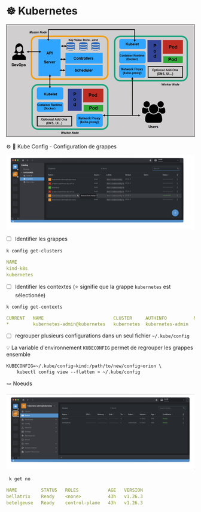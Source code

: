 # :wheel_of_dharma: Kubernetes

![image](images/full-kubernetes-model-architecture.png)


:gear: :ice_cube: Kube Config - Configuration de grappes

<img src=images/Lens_Config.png width='' height='' > </img>

- [ ] Identifier les grappes

```
k config get-clusters
```
```yaml
NAME
kind-k8s
kubernetes
```

- [ ] Identifier les contextes (:star: signifie que la grappe `kubernetes` est sélectionée)

```
k config get-contexts
```
```yaml
CURRENT   NAME                          CLUSTER     AUTHINFO          NAMESPACE
*         kubernetes-admin@kubernetes   kubernetes  kubernetes-admin   
```

- [ ] regrouper plusieurs configurations dans un seul fichier `~/.kube/config`

:bulb: La variable d'environnement `KUBECONFIG` permet de regrouper les grappes ensemble

```
KUBECONFIG=~/.kube/config~kind:/path/to/new/config~orion \
    kubectl config view --flatten > ~/.kube/config
```


:knot: Noeuds

<img src=images/Lens_Nodes.png width='' height='' > </img>

```
 k get no
```
```yaml
NAME         STATUS   ROLES           AGE   VERSION
bellatrix    Ready    <none>          43h   v1.26.3
betelgeuse   Ready    control-plane   43h   v1.26.3
```
